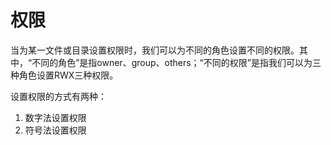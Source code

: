 # 权限
当为某一文件或目录设置权限时，我们可以为不同的角色设置不同的权限。其中，“不同的角色”是指owner、group、others；“不同的权限”是指我们可以为三种角色设置RWX三种权限。

设置权限的方式有两种：
1. 数字法设置权限
2. 符号法设置权限